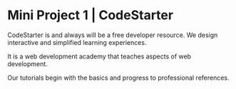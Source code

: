 # Mini Project 1 | CodeStarter
CodeStarter is and always will be a free developer resource. We design interactive and simplified learning experiences.

It is a web development academy that teaches aspects of web development.

Our tutorials begin with the basics and progress to professional references.
